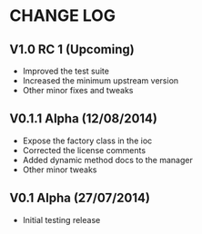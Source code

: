 CHANGE LOG
==========


## V1.0 RC 1 (Upcoming)

* Improved the test suite
* Increased the minimum upstream version
* Other minor fixes and tweaks


## V0.1.1 Alpha (12/08/2014)

* Expose the factory class in the ioc
* Corrected the license comments
* Added dynamic method docs to the manager
* Other minor tweaks


## V0.1 Alpha (27/07/2014)

* Initial testing release
